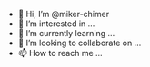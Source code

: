 - 👋 Hi, I’m @miker-chimer
- 👀 I’m interested in ...
- 🌱 I’m currently learning ...
- 💞️ I’m looking to collaborate on ...
- 📫 How to reach me ...

<!---
miker-chimer/miker-chimer is a ✨ special ✨ repository because its `README.md` (this file) appears on your GitHub profile.
You can click the Preview link to take a look at your changes.
--->
